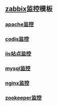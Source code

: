 ## [zabbix](https://www.zabbix.com/)监控模板
### [apache监控](https://github.com/vipwangtian/zabbix/tree/master/apache)
### [codis监控](https://github.com/vipwangtian/zabbix/tree/master/codis)
### [iis站点监控](https://github.com/vipwangtian/zabbix/tree/master/iis%20website)
### [mysql监控](https://github.com/vipwangtian/zabbix/tree/master/mysql)
### [nginx监控](https://github.com/vipwangtian/zabbix/tree/master/nginx)
### [zookeeper监控](https://github.com/vipwangtian/zabbix/tree/master/zookeeper)

